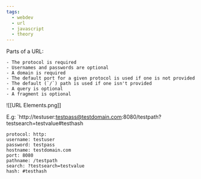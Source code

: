 ```yaml
---
tags:
  - webdev
  - url
  - javascript
  - theory
---
```

Parts of a URL:
```
- The protocol is required
- Usernames and passwords are optional
- A domain is required
- The default port for a given protocol is used if one is not provided
- The default (`/`) path is used if one isn't provided
- A query is optional
- A fragment is optional
```

![[URL Elements.png]]

E.g:
`http://testuser:testpass@testdomain.com:8080/testpath?testsearch=testvalue#testhash

```
protocol: http:
username: testuser
password: testpass
hostname: testdomain.com
port: 8080
pathname: /testpath
search: ?testsearch=testvalue
hash: #testhash
```


